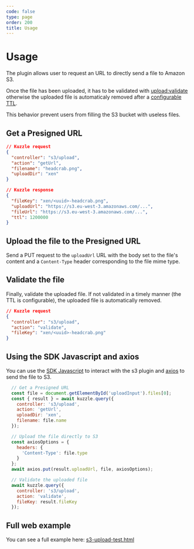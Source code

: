 ```yaml
---
code: false
type: page
order: 200
title: Usage
---
```


# Usage

The plugin allows user to request an URL to directly send a file to Amazon S3.  

Once the file has been uploaded, it has to be validated with [upload:validate](/official-plugins/s3/1/controllers/upload/validate) otherwise the uploaded file is automaticaly removed after a [configurable TTL](/official-plugins/s3/1/essentials/installation#plugin-configuration).  

This behavior prevent users from filling the S3 bucket with useless files.  

## Get a Presigned URL

```json
// Kuzzle request
{
  "controller": "s3/upload",
  "action": "getUrl",
  "filename": "headcrab.png",
  "uploadDir": "xen"
}

// Kuzzle response
{
  "fileKey": "xen/<uuid>-headcrab.png",
  "uploadUrl": "https://s3.eu-west-3.amazonaws.com/...",
  "fileUrl": "https://s3.eu-west-3.amazonaws.com/...",
  "ttl": 1200000
}
```

## Upload the file to the Presigned URL

Send a PUT request to the `uploadUrl` URL with the body set to the file's content and a `Content-Type` header corresponding to the file mime type.  

## Validate the file

Finally, validate the uploaded file. If not validated in a timely manner (the TTL is configurable), the uploaded file is automatically removed.

```json
// Kuzzle request
{
  "controller": "s3/upload",
  "action": "validate",
  "fileKey": "xen/<uuid>-headcrab.png"
}
```

## Using the SDK Javascript and axios

You can use the [SDK Javascript](/sdk/js/6) to interact with the s3 plugin and [axios](https://github.com/axios/axios) to send the file to S3.

```js
  // Get a Presigned URL
  const file = document.getElementById('uploadInput').files[0];
  const { result } = await kuzzle.query({
    controller: 's3/upload',
    action: 'getUrl',
    uploadDir: 'xen',
    filename: file.name
  });

  // Upload the file directly to S3
  const axiosOptions = {
    headers: {
      'Content-Type': file.type
    }
  };
  await axios.put(result.uploadUrl, file, axiosOptions);

  // Validate the uploaded file
  await kuzzle.query({
    controller: 's3/upload',
    action: 'validate',
    fileKey: result.fileKey
  });
```

## Full web example

You can see a full example here: [s3-upload-test.html](https://github.com/kuzzleio/kuzzle-plugin-s3/blob/master/test/s3-upload-test.html)